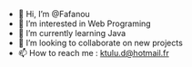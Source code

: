 - 👋 Hi, I’m @Fafanou
- 👀 I’m interested in Web Programing
- 🌱 I’m currently learning Java
- 💞️ I’m looking to collaborate on new projects
- 📫 How to reach me : ktulu.d@hotmail.fr

<!---
Fafanou/Fafanou is a ✨ special ✨ repository because its `README.md` (this file) appears on your GitHub profile.
You can click the Preview link to take a look at your changes.
--->

